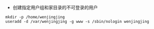- 创建指定用户组和家目录的不可登录的用户
```
mkdir -p /home/wenjingjing
useradd -d /var/wenjingjing -g www -s /sbin/nologin wenjingjing
```